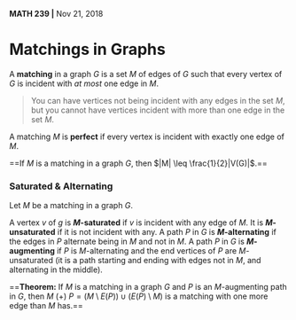 __MATH 239 |__ Nov 21, 2018

# Matchings in Graphs

A __matching__ in a graph $G$ is a set $M$ of edges of $G$ such that every vertex of $G$ is incident with _at most_ one edge in $M$.

> You can have vertices not being incident with any edges in the set $M$, but you cannot have vertices incident with more than one edge in the set $M$.

A matching $M$ is __perfect__ if every vertex is incident with exactly one edge of $M$.

==If $M$ is a matching in a graph $G$, then $|M| \leq \frac{1}{2}|V(G)|$.==

### Saturated & Alternating

Let $M$ be a matching in a graph $G$. 

A vertex $v$ of $g$ is __$M$-saturated__ if $v$ is incident with any edge of $M$. It is __$M$-unsaturated__ if it is not incident with any.
A path $P$ in $G$ is __$M$-alternating__ if the edges in $P$ alternate being in $M$ and not in $M$.
A path $P$ in $G$ is __$M$-augmenting__ if $P$ is $M$-alternating and the end vertices of $P$ are $M$-unsaturated (it is a path starting and ending with edges not in $M$, and alternating in the middle).

==__Theorem:__ If $M$ is a matching in a graph $G$ and $P$ is an $M$-augmenting path in $G$, then $M \ (+) \ P = (M \setminus E(P)) \cup (E(P) \setminus M)$ is a matching with one more edge than $M$ has.==



